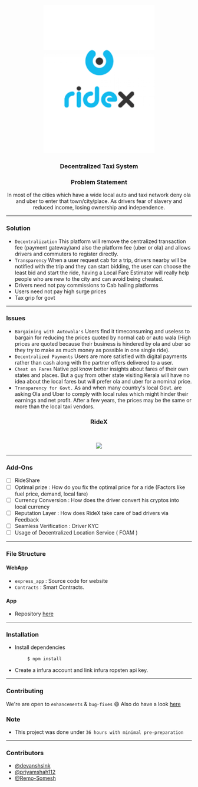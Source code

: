 <p align="center">
  <a href="" rel="noopener">
 <img width=300px src="./express_app/public/assests/logocc.png" alt="Ridex-logo"></a>
</p>

<h3 align="center">Decentralized Taxi System</h3>

<div align="center">
  <h3> Problem Statement</h3>
  <p>In most of the cities which have a wide local auto and taxi network deny ola and uber to enter that town/city/place. As drivers fear of slavery and reduced income, losing ownership and independence.</p>
</div>

------------------------------------------
### Solution

- `Decentralization` This platform will remove the centralized transaction fee (payment gateway)and also the platform fee (uber or ola) and allows drivers and commuters to register directly. 
- `Transparency` When a user request cab for a trip, drivers nearby will be notified with the trip and they can start bidding, the user can choose the least bid and start the ride, having a Local Fare Estimator will really help people who are new to the city and can avoid being cheated.
- Drivers need not pay commissions to Cab hailing platforms
- Users need not pay high surge prices
- Tax grip for govt

------------------------------------------
### Issues

 - `Bargaining with Autowala's` Users find it timeconsuming and useless to bargain for reducing the prices quoted by normal cab or auto wala (High prices are quoted because their business is hindered by ola and uber so they try to make as much money as possible in one single ride).
 - `Decentralized Payments` Users are more satisfied with digital payments rather than cash along with the partner offers delivered to a user.
 - `Cheat on Fares` Native ppl know better insights about fares of their own states and places. But a guy from other state visiting Kerala will have no idea about the local fares but will prefer ola and uber for a nominal price.
 - `Transparency for Govt.` As and when many country's local Govt. are asking Ola and Uber to comply with local rules which might hinder their earnings and net profit. After a few years, the prices may be the same or more than the local taxi vendors.


<div align="center">

<h3 > RideX </h3>
<br>
<p align="center">
<img src ="./assets/ridex.gif" width = 500px>
</p>

</div>

------------------------------------------

### Add-Ons

- [ ] RideShare
- [ ] Optimal prize : How do you fix the optimal price for a ride (Factors like fuel price, demand, local fare)
- [ ] Currency Conversion : How does the driver convert his cryptos into local currency
- [ ] Reputation Layer : How does RideX take care of bad drivers via Feedback
- [ ] Seamless Verification : Driver KYC
- [ ] Usage of Decentralized Location Service ( FOAM ) 

------------------------------------------
### File Structure


#### WebApp

- `express_app` : Source code for website
- `Contracts` : Smart Contracts.

#### App

- Repository [here](https://github.com/priyamshah112/RideX/tree/app)

------------------------------------------
### Installation

* Install dependencies
```sh
        $ npm install 
```

* Create a infura account and link infura ropsten api key.


------------------------------------------
### Contributing

 We're are open to `enhancements` & `bug-fixes` :smile: Also do have a look [here](./CONTRIBUTING.md)

### Note

- This project was done under `36 hours with minimal pre-preparation`

------------------------------------------
### Contributors

- [@devanshslnk](https://github.com/devanshslnk)
- [@priyamshah112](https://github.com/priyamshah112)
- [@Remo-Somesh](https://github.com/Remo-Somesh)

